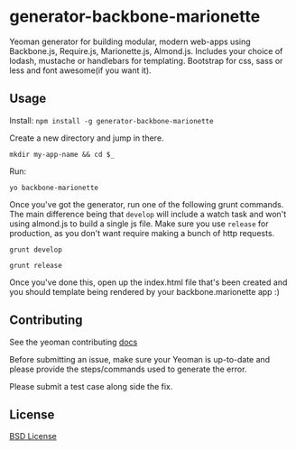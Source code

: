 generator-backbone-marionette
=============================

Yeoman generator for building modular, modern web-apps using Backbone.js, Require.js, Marionette.js, Almond.js.
Includes your choice of lodash, mustache or handlebars for templating. Bootstrap for css, sass or less and font awesome(if you want it).

## Usage

Install: `npm install -g generator-backbone-marionette`

Create a new directory and jump in there.

`mkdir my-app-name && cd $_`

Run:

`yo backbone-marionette`

Once you've got the generator, run one of the following grunt commands. The main difference being that `develop` will include a watch task and won't using almond.js to build a single js file. Make sure you use `release` for production, as you don't want require making a bunch of http requests.

`grunt develop`

`grunt release`

Once you've done this, open up the index.html file that's been created and you should template being rendered by your backbone.marionette app :)

## Contributing

See the yeoman contributing [docs](https://github.com/yeoman/yeoman/blob/master/contributing.md)

Before submitting an issue, make sure your Yeoman is up-to-date and please provide the steps/commands used to generate the error.

Please submit a test case along side the fix.

## License

[BSD License](http://opensource.org/licenses/bsd-license.php)